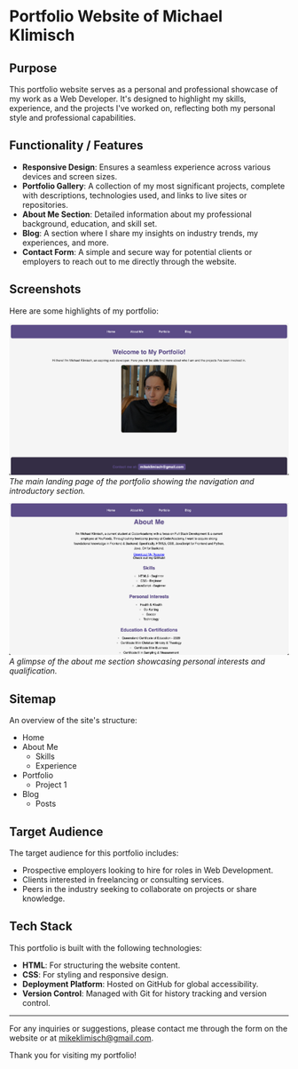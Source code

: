# Portfolio Website of Michael Klimisch

## Purpose

This portfolio website serves as a personal and professional showcase of my work as a Web Developer. It's designed to highlight my skills, experience, and the projects I've worked on, reflecting both my personal style and professional capabilities.

## Functionality / Features

- **Responsive Design**: Ensures a seamless experience across various devices and screen sizes.
- **Portfolio Gallery**: A collection of my most significant projects, complete with descriptions, technologies used, and links to live sites or repositories.
- **About Me Section**: Detailed information about my professional background, education, and skill set.
- **Blog**: A section where I share my insights on industry trends, my experiences, and more.
- **Contact Form**: A simple and secure way for potential clients or employers to reach out to me directly through the website.

## Screenshots

Here are some highlights of my portfolio:

![Homepage Screenshot](/assets/HomePage.png)
*The main landing page of the portfolio showing the navigation and introductory section.*

![About Me Screenshot](/assets/AboutMe.png)
*A glimpse of the about me section showcasing personal interests and qualification.*

## Sitemap

An overview of the site's structure:

- Home
- About Me
  - Skills
  - Experience
- Portfolio
  - Project 1
- Blog
  - Posts

## Target Audience

The target audience for this portfolio includes:

- Prospective employers looking to hire for roles in Web Development.
- Clients interested in freelancing or consulting services.
- Peers in the industry seeking to collaborate on projects or share knowledge.

## Tech Stack

This portfolio is built with the following technologies:

- **HTML**: For structuring the website content.
- **CSS**: For styling and responsive design.
- **Deployment Platform**: Hosted on GitHub for global accessibility.
- **Version Control**: Managed with Git for history tracking and version control.

---

For any inquiries or suggestions, please contact me through the form on the website or at mikeklimisch@gmail.com.

Thank you for visiting my portfolio!
